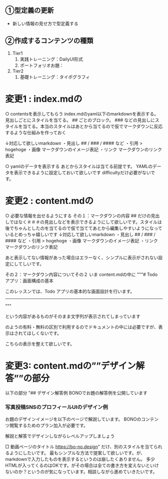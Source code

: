 ## ①型定義の更新

- 新しい情報の見せ方で型定義する

## ②作成するコンテンツの種類
1. Tier1
	1. 実践トレーニング：DailyUI形式
	2. ポートフォリオお題：
2. Tier2
	1. 基礎トレーニング：タイポグラフィ

# 変更1 : index.mdの
○ contentsを表示してもらう
index.mdのyaml以下のmarkdownを表示する。
見出しごとにスタイルを当てる。 ## ごとのブロック。 ### などの見出しにスタイルを当てる。本当のスタイルはあとから当てるので仮でマークダウンに反応するような仕組みを作っておく

↓対応して欲しいmarkdown
・見出し ## / ### / #### など
・引用 > hogehoge
・画像 マークダウンのイメージ表記
・リンク マークダウンのリンク表記

○ yamlのデータを表示する
あとからスタイルは当てる前提です。
YAMLのデータを表示できるように設定しておいて欲しいです
difficultyだけ必要がないです。


# 変更2 : content.mdの
○ 必要な情報を出せるようにする
その１：マークダウンの内容 ## だけの見出しではなく＃＃＃の見出しなどを表示できるようにして欲しいです。スタイルは後でちゃんとしたのを当てるので仮で当ててあとから編集しやすいようになっているとめっちゃ嬉しいです
↓対応して欲しいmarkdown
・見出し ## / ### / #### など
・引用 > hogehoge
・画像 マークダウンのイメージ表記
・リンク マークダウンのリンク表記

あと表示してない情報があった場合はエラーなく、シンプルに表示がされない設定にしてしいです。

その２：マークダウン内容についてその２
いま content.mdの中に
"""# Todo アプリ：画面構成の基本

このレッスンでは、Todo アプリの基本的な画面設計を行います。

---

<!-- PREMIUM_ONLY -->"""
という内容があるものがそのまま文字列が表示されてしまっています
<!-- PREMIUM_ONLY -->のようの有料・無料の区別で利用するのでドキュメントの中には必要ですが、表示はされてほしくないです。
こちらの表示を整えて欲しいです。

# 変更3: content.mdの””デザイン解答””の部分

以下の部分
"## デザイン解答例
BONOでお題の解答例を公開しています

### 写真投稿SNSのプロフィールUIのデザイン例
お題のデザインイメージを以下のページで解説しています。
BONOのコンテンツ閲覧するためのプラン加入が必要です。

解説と解答でデザインしながらレベルアップしましょう

□ 動画ページのタイトル
https://bo-no.design"
だけ、別のスタイルを当てられるようにしたいです。
最もシンプルな方法で提案して欲しいです。が、markdownで入力したものを表示するというのは崩したくありません。
多少HTMLが入ってくるのはOKです。がその場合は全ての書き方を変えないといけないのか？というのが気になっています。相談しながら進めていきたいです。